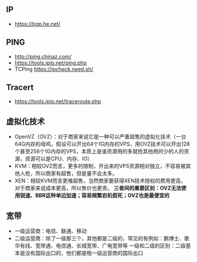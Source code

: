 ## IP
- https://bgp.he.net/

## PING
- http://ping.chinaz.com/
- https://tools.ipip.net/ping.php
- TCPing https://ipcheck.need.sh/

## Tracert
- https://tools.ipip.net/traceroute.php

## 虚拟化技术
- OpenVZ（OVZ）：对于商家来说它是一种可以严重超售的虚拟化技术（一台64G内存的母鸡，假设可以开出64个1G内存的VPS，用OVZ技术可以开出128个甚至256个1G内存的VPS，本质上是谁资源用的多就抢其他用的少的人的资源，资源可以是CPU、内存、IO）
- KVM：相较OVZ而言，更多的限制，开出来的VPS资源相对独立，不容易被其他人抢，所以商家有超售，但是量不会太多。
- XEN：相较KVM而言更难超售，当然商家要获得XEN技术授权的费用更高，对于商家来说成本更高，所以售价也更贵。
**三者间的重要区别：OVZ无法使用锐速、BBR这种单边加速；容易频繁宕机假死；OVZ也是最便宜的**

## 宽带
- 一级运营商：电信、联通、移动
- 二级运营商：除了一级那三个，其他都是二级的，常见的有例如：鹏博士、歌华有线、宽带通、电信通、长城宽带、广电宽带等
一级和二级的区别：二级基本是没有国际出口的，他们都是租一级运营商的国际出口